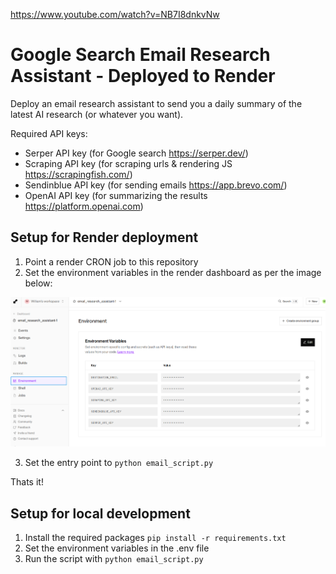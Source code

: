 https://www.youtube.com/watch?v=NB7I8dnkvNw

# Google Search Email Research Assistant - Deployed to Render

Deploy an email research assistant to send you a daily summary of the latest AI research (or whatever you want).

Required API keys:
- Serper API key (for Google search https://serper.dev/)
- Scraping API key (for scraping urls & rendering JS https://scrapingfish.com/)
- Sendinblue API key (for sending emails https://app.brevo.com/)
- OpenAI API key (for summarizing the results https://platform.openai.com)

## Setup for Render deployment

1. Point a render CRON job to this repository
2. Set the environment variables in the render dashboard as per the image below:

![Render Environment Variables](./images/Screenshot%202024-12-17%20220208.png)

3. Set the entry point to `python email_script.py`

Thats it!

## Setup for local development

1. Install the required packages `pip install -r requirements.txt`
2. Set the environment variables in the .env file
3. Run the script with `python email_script.py`

